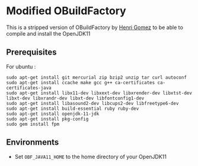 # Modified OBuildFactory

This is a stripped version of OBuildFactory by [Henri Gomez](https://github.com/hgomez) to be able to compile and install the OpenJDK11

## Prerequisites

For ubuntu :

```shell
sudo apt-get install git mercurial zip bzip2 unzip tar curl autoconf
sudo apt-get install ccache make gcc g++ ca-certificates ca-certificates-java
sudo apt-get install libx11-dev libxext-dev libxrender-dev libxtst-dev libxt-dev libxrandr-dev libxt-dev libfontconfig1-dev
sudo apt-get install libasound2-dev libcups2-dev libfreetype6-dev
sudo apt-get install build-essential ruby ruby-dev
sudo apt-get install openjdk-11-jdk
sudo apt-get install pkg-config
sudo gem install fpm
```

## Environments

- Set `OBF_JAVA11_HOME` to the home directory of your OpenJDK11
